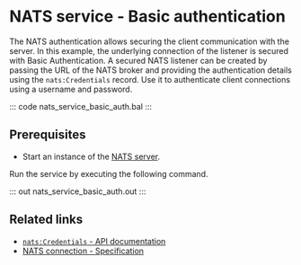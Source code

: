 # NATS service - Basic authentication

The NATS authentication allows securing the client communication with the server. In this example, the underlying connection of the listener is secured with Basic Authentication. A secured NATS listener can be created by passing the URL of the NATS broker and providing the authentication details using the `nats:Credentials` record. Use it to authenticate client connections using a username and password.

::: code nats_service_basic_auth.bal :::

## Prerequisites
- Start an instance of the [NATS server](https://docs.nats.io/nats-concepts/what-is-nats/walkthrough_setup).

Run the service by executing the following command.

::: out nats_service_basic_auth.out :::

## Related links
- [`nats:Credentials` - API documentation](https://lib.ballerina.io/ballerinax/nats/latest/records/Credentials)
- [NATS connection - Specification](https://github.com/ballerina-platform/module-ballerinax-nats/blob/master/docs/spec/spec.md#2-connection)
